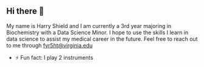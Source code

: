 ## Hi there 👋

My name is Harry Shield and I am currently a 3rd year majoring in Biochemistry with a Data Science Minor. I hope to use the skills I learn in data science to assist my medical career in the future. Feel free to reach out to me through fyr5ht@virginia.edu
- ⚡ Fun fact: I play 2 instruments
